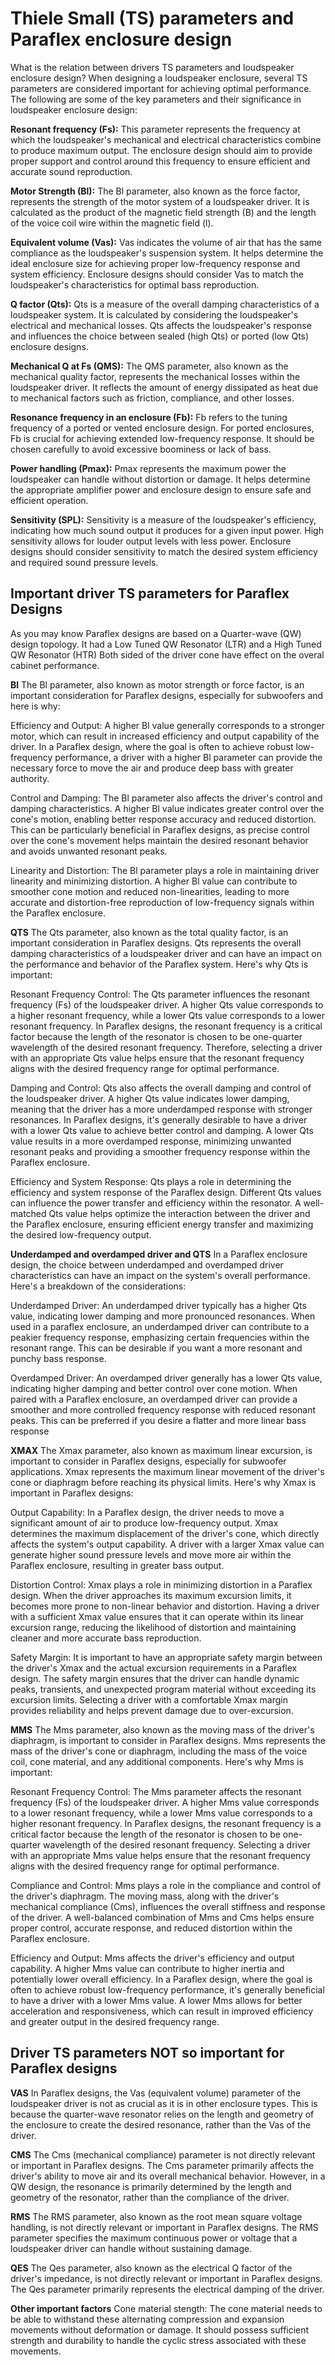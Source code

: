 # Thiele Small (TS) parameters and Paraflex enclosure design
What is the relation between drivers TS parameters and loudspeaker enclosure design?
When designing a loudspeaker enclosure, several TS parameters are considered important for achieving optimal performance. The following are some of the key parameters and their significance in loudspeaker enclosure design:

**Resonant frequency (Fs):** This parameter represents the frequency at which the loudspeaker's mechanical and electrical characteristics combine to produce maximum output. The enclosure design should aim to provide proper support and control around this frequency to ensure efficient and accurate sound reproduction.

**Motor Strength (Bl):** The Bl parameter, also known as the force factor, represents the strength of the motor system of a loudspeaker driver. It is calculated as the product of the magnetic field strength (B) and the length of the voice coil wire within the magnetic field (l). 

**Equivalent volume (Vas):** Vas indicates the volume of air that has the same compliance as the loudspeaker's suspension system. It helps determine the ideal enclosure size for achieving proper low-frequency response and system efficiency. Enclosure designs should consider Vas to match the loudspeaker's characteristics for optimal bass reproduction.

**Q factor (Qts):** Qts is a measure of the overall damping characteristics of a loudspeaker system. It is calculated by considering the loudspeaker's electrical and mechanical losses. Qts affects the loudspeaker's response and influences the choice between sealed (high Qts) or ported (low Qts) enclosure designs.

**Mechanical Q at Fs (QMS):** The QMS parameter, also known as the mechanical quality factor, represents the mechanical losses within the loudspeaker driver. It reflects the amount of energy dissipated as heat due to mechanical factors such as friction, compliance, and other losses.

**Resonance frequency in an enclosure (Fb):** Fb refers to the tuning frequency of a ported or vented enclosure design. For ported enclosures, Fb is crucial for achieving extended low-frequency response. It should be chosen carefully to avoid excessive boominess or lack of bass.

**Power handling (Pmax):** Pmax represents the maximum power the loudspeaker can handle without distortion or damage. It helps determine the appropriate amplifier power and enclosure design to ensure safe and efficient operation.

**Sensitivity (SPL):** Sensitivity is a measure of the loudspeaker's efficiency, indicating how much sound output it produces for a given input power. High sensitivity allows for louder output levels with less power. Enclosure designs should consider sensitivity to match the desired system efficiency and required sound pressure levels.


## Important driver TS parameters for Paraflex Designs
As you may know Paraflex designs are based on a Quarter-wave (QW) design topology. It had a Low Tuned QW Resonator (LTR) and a High Tuned QW Resonator (HTR) Both sided of the driver cone have effect on the overal cabinet performance.


**Bl**
The Bl parameter, also known as motor strength or force factor, is an important consideration for Paraflex designs, especially for subwoofers and here is why:

Efficiency and Output: A higher Bl value generally corresponds to a stronger motor, which can result in increased efficiency and output capability of the driver. In a Paraflex design, where the goal is often to achieve robust low-frequency performance, a driver with a higher Bl parameter can provide the necessary force to move the air and produce deep bass with greater authority.

Control and Damping: The Bl parameter also affects the driver's control and damping characteristics. A higher Bl value indicates greater control over the cone's motion, enabling better response accuracy and reduced distortion. This can be particularly beneficial in Paraflex designs, as precise control over the cone's movement helps maintain the desired resonant behavior and avoids unwanted resonant peaks.

Linearity and Distortion: The Bl parameter plays a role in maintaining driver linearity and minimizing distortion. A higher Bl value can contribute to smoother cone motion and reduced non-linearities, leading to more accurate and distortion-free reproduction of low-frequency signals within the Paraflex enclosure.

**QTS**
The Qts parameter, also known as the total quality factor, is an important consideration in Paraflex designs. Qts represents the overall damping characteristics of a loudspeaker driver and can have an impact on the performance and behavior of the Paraflex system. Here's why Qts is important:

Resonant Frequency Control: The Qts parameter influences the resonant frequency (Fs) of the loudspeaker driver. A higher Qts value corresponds to a higher resonant frequency, while a lower Qts value corresponds to a lower resonant frequency. In Paraflex designs, the resonant frequency is a critical factor because the length of the resonator is chosen to be one-quarter wavelength of the desired resonant frequency. Therefore, selecting a driver with an appropriate Qts value helps ensure that the resonant frequency aligns with the desired frequency range for optimal performance.

Damping and Control: Qts also affects the overall damping and control of the loudspeaker driver. A higher Qts value indicates lower damping, meaning that the driver has a more underdamped response with stronger resonances. In Paraflex designs, it's generally desirable to have a driver with a lower Qts value to achieve better control and damping. A lower Qts value results in a more overdamped response, minimizing unwanted resonant peaks and providing a smoother frequency response within the Paraflex enclosure.

Efficiency and System Response: Qts plays a role in determining the efficiency and system response of the Paraflex design. Different Qts values can influence the power transfer and efficiency within the resonator. A well-matched Qts value helps optimize the interaction between the driver and the Paraflex enclosure, ensuring efficient energy transfer and maximizing the desired low-frequency output.

**Underdamped and overdamped driver and QTS**
In a Paraflex enclosure design, the choice between underdamped and overdamped driver characteristics can have an impact on the system's overall performance. Here's a breakdown of the considerations:

Underdamped Driver: An underdamped driver typically has a higher Qts value, indicating lower damping and more pronounced resonances. When used in a paraflex enclosure, an underdamped driver can contribute to a peakier frequency response, emphasizing certain frequencies within the resonant range. This can be desirable if you want a more resonant and punchy bass response.

Overdamped Driver: An overdamped driver generally has a lower Qts value, indicating higher damping and better control over cone motion. When paired with a Paraflex enclosure, an overdamped driver can provide a smoother and more controlled frequency response with reduced resonant peaks. This can be preferred if you desire a flatter and more linear bass response

**XMAX**
The Xmax parameter, also known as maximum linear excursion, is important to consider in Paraflex designs, especially for subwoofer applications. Xmax represents the maximum linear movement of the driver's cone or diaphragm before reaching its physical limits. Here's why Xmax is important in Paraflex designs:

Output Capability: In a Paraflex design, the driver needs to move a significant amount of air to produce low-frequency output. Xmax determines the maximum displacement of the driver's cone, which directly affects the system's output capability. A driver with a larger Xmax value can generate higher sound pressure levels and move more air within the Paraflex enclosure, resulting in greater bass output.

Distortion Control: Xmax plays a role in minimizing distortion in a Paraflex design. When the driver approaches its maximum excursion limits, it becomes more prone to non-linear behavior and distortion. Having a driver with a sufficient Xmax value ensures that it can operate within its linear excursion range, reducing the likelihood of distortion and maintaining cleaner and more accurate bass reproduction.

Safety Margin: It is important to have an appropriate safety margin between the driver's Xmax and the actual excursion requirements in a Paraflex design. The safety margin ensures that the driver can handle dynamic peaks, transients, and unexpected program material without exceeding its excursion limits. Selecting a driver with a comfortable Xmax margin provides reliability and helps prevent damage due to over-excursion.

**MMS**
The Mms parameter, also known as the moving mass of the driver's diaphragm, is important to consider in Paraflex designs. Mms represents the mass of the driver's cone or diaphragm, including the mass of the voice coil, cone material, and any additional components. Here's why Mms is important:

Resonant Frequency Control: The Mms parameter affects the resonant frequency (Fs) of the loudspeaker driver. A higher Mms value corresponds to a lower resonant frequency, while a lower Mms value corresponds to a higher resonant frequency. In Paraflex designs, the resonant frequency is a critical factor because the length of the resonator is chosen to be one-quarter wavelength of the desired resonant frequency. Selecting a driver with an appropriate Mms value helps ensure that the resonant frequency aligns with the desired frequency range for optimal performance.

Compliance and Control: Mms plays a role in the compliance and control of the driver's diaphragm. The moving mass, along with the driver's mechanical compliance (Cms), influences the overall stiffness and response of the driver. A well-balanced combination of Mms and Cms helps ensure proper control, accurate response, and reduced distortion within the Paraflex enclosure.

Efficiency and Output: Mms affects the driver's efficiency and output capability. A higher Mms value can contribute to higher inertia and potentially lower overall efficiency. In a Paraflex design, where the goal is often to achieve robust low-frequency performance, it's generally beneficial to have a driver with a lower Mms value. A lower Mms allows for better acceleration and responsiveness, which can result in improved efficiency and greater output in the desired frequency range.

## Driver TS parameters NOT so important for Paraflex designs

**VAS**
In Paraflex designs, the Vas (equivalent volume) parameter of the loudspeaker driver is not as crucial as it is in other enclosure types. This is because the quarter-wave resonator relies on the length and geometry of the enclosure to create the desired resonance, rather than the Vas of the driver.

**CMS**
The Cms (mechanical compliance) parameter is not directly relevant or important in Paraflex designs. The Cms parameter primarily affects the driver's ability to move air and its overall mechanical behavior. However, in a QW design, the resonance is primarily determined by the length and geometry of the resonator, rather than the compliance of the driver.

**RMS**
The RMS parameter, also known as the root mean square voltage handling, is not directly relevant or important in Paraflex designs. The RMS parameter specifies the maximum continuous power or voltage that a loudspeaker driver can handle without sustaining damage.

**QES**
The Qes parameter, also known as the electrical Q factor of the driver's impedance, is not directly relevant or important in Paraflex designs. The Qes parameter primarily represents the electrical damping of the driver.


**Other important factors**
Cone material stength: The cone material needs to be able to withstand these alternating compression and expansion movements without deformation or damage. It should possess sufficient strength and durability to handle the cyclic stress associated with these movements.


